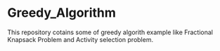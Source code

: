 # Greedy_Algorithm
This repository cotains some of greedy algorith example like Fractional Knapsack Problem and Activity selection problem.
